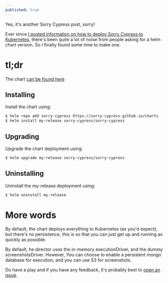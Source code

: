```yaml
---
published: true
---
```

Yes, it's another Sorry Cypress post, sorry!

Ever since [I posted information on how to deploy Sorry Cypress to Kubernetes](https://crumbhole.com/playing-with-sorry-cypress-and-kubernetes/), there's been quite a lot of noise from people asking for a helm chart version. So I finally found some time to make one.


# tl;dr
The chart [can be found here](https://github.com/sorry-cypress/charts)

## Installing

Install the chart using:

```bash
$ helm repo add sorry-cypress https://sorry-cypress.github.io/charts
$ helm install my-release sorry-cypress/sorry-cypress
```

## Upgrading

Upgrade the chart deployment using:

```bash
$ helm upgrade my-release sorry-cypress/sorry-cypress
```

## Uninstalling

Uninstall the my-release deployment using:

```bash
$ helm uninstall my-release
```

# More words
By default, the chart deploys everything to Kubernetes (as you'd expect), but there's no persistence, this is so that you can just get up and running as quickly as possible.

By default, he director uses the in-memory executionDriver, and the dummy screenshotsDriver. However, You can choose to enable a persistent mongo database for execution, and you can use S3 for screenshots.

Do have a play and if you have any feedback, it's probably best to [open an issue](https://github.com/sorry-cypress/charts/issues).